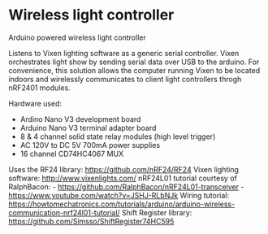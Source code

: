# Wireless light controller
Arduino powered wireless light controller

Listens to Vixen lighting software as a generic serial controller.
  Vixen orchestrates light show by sending serial data over USB to the
  arduino. For convenience, this solution allows the computer running
  Vixen to be located indoors and wirelessly communicates to
  client light controllers throgh nRF2401 modules.

  Hardware used:
  - Ardino Nano V3 development board
  - Arduino Nano V3 terminal adapter board
  - 8 & 4 channel solid state relay modules (high level trigger)
  - AC 120V to DC 5V 700mA power supplies
  - 16 channel CD74HC4067 MUX

  Uses the RF24 library: https://github.com/nRF24/RF24
  Vixen lighting software: http://www.vixenlights.com/
  nRF24L01 tutorial courtesy of RalphBacon:
    - https://github.com/RalphBacon/nRF24L01-transceiver
    - https://www.youtube.com/watch?v=JSHJ-RLbNJk
  Wiring tutorial: https://howtomechatronics.com/tutorials/arduino/arduino-wireless-communication-nrf24l01-tutorial/
  Shift Register library: https://github.com/Simsso/ShiftRegister74HC595
